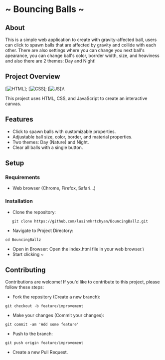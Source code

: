 # ~ Bouncing Balls ~

## About
This is a simple web application to create with gravity-affected ball, users can click to spawn balls that are affected by gravity and collide with each other. There are also settings where you can change you next ball's apearance, you can change ball's color, borrder width, size, and heaviness and also there are 2 themes: Day and Night!

## Project Overview
[![HTML](https://img.shields.io/badge/html5%20-%23E34F26.svg?&style=for-the-badge&logo=html5&logoColor=white)];
[![CSS](https://img.shields.io/badge/css3%20-%231572B6.svg?&style=for-the-badge&logo=css3&logoColor=white)];
[![JS](https://img.shields.io/badge/javascript%20-%23323330.svg?&style=for-the-badge&logo=javascript&logoColor=%23F7DF1E)])\

This project uses HTML, CSS, and JavaScript to create an interactive canvas.

## Features

- Click to spawn balls with customizable properties.
- Adjustable ball size, color, border, and material properties.
- Two themes: Day (Nature) and Night.
- Clear all balls with a single button.

## Setup

### Requirements

- Web browser (Chrome, Firefox, Safari...)

### Installation

- Clone the repository:
```
   git clone https://github.com/lusinmkrtchyan/BouncingBallz.git
 ```
- Navigate to Project Directory: 
```
cd BouncingBallz
```
- Open in Browser: Open the index.html file in your web browser.\
- Start clicking ~

## Contributing
Contributions are welcome! If you'd like to contribute to this project, please follow these steps:

- Fork the repository (Create a new branch):
```
git checkout -b feature/improvement
```
- Make your changes (Commit your changes):
```
git commit -am 'Add some feature'
```
- Push to the branch: 
```
git push origin feature/improvement
```
- Create a new Pull Request.

